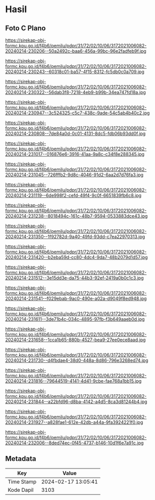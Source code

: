 # Hasil

## Foto C Plano

https://sirekap-obj-formc.kpu.go.id/f4b6/pemilu/pdpr/31/72/02/10/06/3172021006082-20240214-230206--50a2492c-baa6-456a-99bc-96e2fadfeb9f.jpg

https://sirekap-obj-formc.kpu.go.id/f4b6/pemilu/pdpr/31/72/02/10/06/3172021006082-20240214-230243--60318c01-ba57-4f15-8312-fc5db0c0a709.jpg

https://sirekap-obj-formc.kpu.go.id/f4b6/pemilu/pdpr/31/72/02/10/06/3172021006082-20240214-230322--56dab3f8-7218-4eb9-b99b-34ea747fd18a.jpg

https://sirekap-obj-formc.kpu.go.id/f4b6/pemilu/pdpr/31/72/02/10/06/3172021006082-20240214-230947--3c524325-c5c7-438c-9ade-54c5ab4b40c2.jpg

https://sirekap-obj-formc.kpu.go.id/f4b6/pemilu/pdpr/31/72/02/10/06/3172021006082-20240214-230808--7de84a0d-0c01-4131-8dc5-fdb06b93dd0f.jpg

https://sirekap-obj-formc.kpu.go.id/f4b6/pemilu/pdpr/31/72/02/10/06/3172021006082-20240214-231017--016876e6-3916-41aa-9a8c-c34f8e288345.jpg

https://sirekap-obj-formc.kpu.go.id/f4b6/pemilu/pdpr/31/72/02/10/06/3172021006082-20240214-231045--726fffb2-9d8c-4046-91d2-6aa2d7d76fa3.jpg

https://sirekap-obj-formc.kpu.go.id/f4b6/pemilu/pdpr/31/72/02/10/06/3172021006082-20240214-231119--6de998f2-cefd-49f4-9c0f-6651839fb6c8.jpg

https://sirekap-obj-formc.kpu.go.id/f4b6/pemilu/pdpr/31/72/02/10/06/3172021006082-20240214-231238--8018494c-161c-48b7-9594-0533883dce43.jpg

https://sirekap-obj-formc.kpu.go.id/f4b6/pemilu/pdpr/31/72/02/10/06/3172021006082-20240214-231350--1f92782d-9a40-49fd-93dd-c7ea22970313.jpg

https://sirekap-obj-formc.kpu.go.id/f4b6/pemilu/pdpr/31/72/02/10/06/3172021006082-20240214-231420--b2eba59d-cc80-4dc4-9da7-48b2079d1d57.jpg

https://sirekap-obj-formc.kpu.go.id/f4b6/pemilu/pdpr/31/72/02/10/06/3172021006082-20240214-231512--3e15dd3e-da75-44b3-92ef-2419a0b0c1c3.jpg

https://sirekap-obj-formc.kpu.go.id/f4b6/pemilu/pdpr/31/72/02/10/06/3172021006082-20240214-231541--f029ebab-9ac0-490e-a02a-d9049f8ed948.jpg

https://sirekap-obj-formc.kpu.go.id/f4b6/pemilu/pdpr/31/72/02/10/06/3172021006082-20240214-231611--3de71b4c-034c-4895-97fb-f3b649aaeb0d.jpg

https://sirekap-obj-formc.kpu.go.id/f4b6/pemilu/pdpr/31/72/02/10/06/3172021006082-20240214-231658--1cca1b65-880b-4527-bea9-27ee0ece8aad.jpg

https://sirekap-obj-formc.kpu.go.id/f4b6/pemilu/pdpr/31/72/02/10/06/3172021006082-20240214-231730--d4fbdae4-38d0-448a-8d86-796e3268ed74.jpg

https://sirekap-obj-formc.kpu.go.id/f4b6/pemilu/pdpr/31/72/02/10/06/3172021006082-20240214-231816--79644519-4141-4d41-9cbe-fae768a1bb15.jpg

https://sirekap-obj-formc.kpu.go.id/f4b6/pemilu/pdpr/31/72/02/10/06/3172021006082-20240214-231844--a22bfd96-d8ba-4142-a4d5-8ca3d81244b4.jpg

https://sirekap-obj-formc.kpu.go.id/f4b6/pemilu/pdpr/31/72/02/10/06/3172021006082-20240214-231927--a828fae1-612e-42db-a44a-9fa3924221f0.jpg

https://sirekap-obj-formc.kpu.go.id/f4b6/pemilu/pdpr/31/72/02/10/06/3172021006082-20240214-232006--8ded74ec-0f45-4737-b146-10d1f6e7a91c.jpg


## Metadata

| Key        | Value               |
| ---------- | ------------------- |
| Time Stamp | 2024-02-17 13:05:41 |
| Kode Dapil | 3103                |



